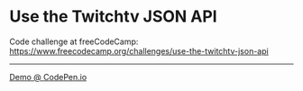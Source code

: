 # Use the Twitchtv JSON API 

Code challenge at freeCodeCamp:  
https://www.freecodecamp.org/challenges/use-the-twitchtv-json-api  

---
 

[Demo @ CodePen.io]()  